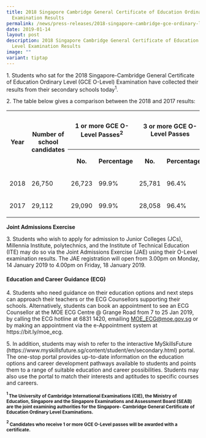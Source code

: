 ```yaml
---
title: 2018 Singapore Cambridge General Certificate of Education Ordinary Level
  Examination Results
permalink: /news/press-releases/2018-singapore-cambridge-gce-ordinary-level-examination-results/
date: 2019-01-14
layout: post
description: 2018 Singapore Cambridge General Certificate of Education Ordinary
  Level Examination Results
image: ""
variant: tiptap
---
```

<p>1. Students who sat for the 2018 Singapore-Cambridge General Certificate
of Education Ordinary Level (GCE O-Level) Examination have collected their
results from their secondary schools today<sup>1</sup>.</p>
<p>2. The table below gives a comparison between the 2018 and 2017 results:</p>
<table style="minWidth: 200px">
<colgroup>
<col>
<col>
<col>
<col>
<col>
<col>
<col>
<col>
</colgroup>
<tbody>
<tr>
<th rowspan="2" colspan="1">
<p>Year</p>
</th>
<th rowspan="2" colspan="1">
<p>Number of
<br>school candidates</p>
</th>
<th rowspan="1" colspan="2">
<p>1 or more GCE O-Level Passes<sup>2</sup>
</p>
</th>
<th rowspan="1" colspan="2">
<p>3 or more GCE O-Level Passes</p>
</th>
<th rowspan="1" colspan="2">
<p>5 or more GCE O-Level Passes</p>
</th>
</tr>
<tr>
<th rowspan="1" colspan="1">
<p>No.</p>
</th>
<th rowspan="1" colspan="1">
<p>Percentage</p>
</th>
<th rowspan="1" colspan="1">
<p>No.</p>
</th>
<th rowspan="1" colspan="1">
<p>Percentage</p>
</th>
<th rowspan="1" colspan="1">
<p>No.</p>
</th>
<th rowspan="1" colspan="1">
<p>%</p>
</th>
</tr>
<tr>
<td rowspan="1" colspan="1">
<p>2018</p>
</td>
<td rowspan="1" colspan="1">
<p>26,750</p>
</td>
<td rowspan="1" colspan="1">
<p>26,723</p>
</td>
<td rowspan="1" colspan="1">
<p>99.9%</p>
</td>
<td rowspan="1" colspan="1">
<p>25,781</p>
</td>
<td rowspan="1" colspan="1">
<p>96.4%</p>
</td>
<td rowspan="1" colspan="1">
<p>22,688</p>
</td>
<td rowspan="1" colspan="1">
<p>84.8%</p>
</td>
</tr>
<tr>
<td rowspan="1" colspan="1">
<p>2017</p>
</td>
<td rowspan="1" colspan="1">
<p>29,112</p>
</td>
<td rowspan="1" colspan="1">
<p>29,090</p>
</td>
<td rowspan="1" colspan="1">
<p>99.9%</p>
</td>
<td rowspan="1" colspan="1">
<p>28,058</p>
</td>
<td rowspan="1" colspan="1">
<p>96.4%</p>
</td>
<td rowspan="1" colspan="1">
<p>24,287</p>
</td>
<td rowspan="1" colspan="1">
<p>83.4%</p>
</td>
</tr>
</tbody>
</table>
<p><strong>Joint Admissions Exercise</strong>
</p>
<p>3. Students who wish to apply for admission to Junior Colleges (JCs),
Millennia Institute, polytechnics, and the Institute of Technical Education
(ITE) may do so via the Joint Admissions Exercise (JAE) using their O-Level
examination results. The JAE registration will open from 3.00pm on Monday,
14 January 2019 to 4.00pm on Friday, 18 January 2019.</p>
<h4><strong>Education and Career Guidance (ECG)</strong></h4>
<p>4. Students who need guidance on their education options and next steps
can approach their teachers or the ECG Counsellors supporting their schools.
Alternatively, students can book an appointment to see an ECG Counsellor
at the MOE ECG Centre @ Grange Road from 7 to 25 Jan 2019, by calling the
ECG hotline at 6831 1420, emailing <a href="mailto:MOE_ECG@moe.gov.sg" rel="noopener noreferrer nofollow" target="_blank">MOE_ECG@moe.gov.sg</a> or by making an
appointment via the e-Appointment system at https://bit.ly/moe_ecg.</p>
<p>5. In addition, students may wish to refer to the interactive MySkillsFuture
(https://www.myskillsfuture.sg/content/student/en/secondary.html) portal.
The one-stop portal provides up-to-date information on the education options
and career development pathways available to students and points them to
a range of suitable education and career possibilities. Students may also
use the portal to match their interests and aptitudes to specific courses
and careers.</p>
<p><strong><sup><sub>1 </sub></sup><sub>The University of Cambridge International Examinations (CIE), the Ministry of Education, Singapore and the Singapore Examinations and Assessment Board (SEAB) are the joint examining authorities for the Singapore- Cambridge General Certificate of Education Ordinary Level Examinations.</sub></strong>
</p>
<p><strong><sup><sub>2 </sub></sup><sub>Candidates who receive 1 or more GCE O-Level passes will be awarded with a certificate.</sub></strong>
</p>
<p></p>